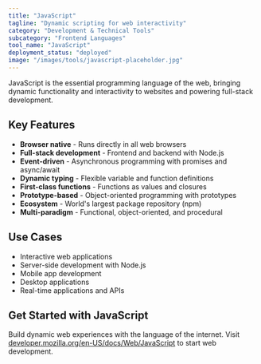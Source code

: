 ```yaml
---
title: "JavaScript"
tagline: "Dynamic scripting for web interactivity"
category: "Development & Technical Tools"
subcategory: "Frontend Languages"
tool_name: "JavaScript"
deployment_status: "deployed"
image: "/images/tools/javascript-placeholder.jpg"
---
```

JavaScript is the essential programming language of the web, bringing dynamic functionality and interactivity to websites and powering full-stack development.

## Key Features

- **Browser native** - Runs directly in all web browsers
- **Full-stack development** - Frontend and backend with Node.js
- **Event-driven** - Asynchronous programming with promises and async/await
- **Dynamic typing** - Flexible variable and function definitions
- **First-class functions** - Functions as values and closures
- **Prototype-based** - Object-oriented programming with prototypes
- **Ecosystem** - World's largest package repository (npm)
- **Multi-paradigm** - Functional, object-oriented, and procedural

## Use Cases

- Interactive web applications
- Server-side development with Node.js
- Mobile app development
- Desktop applications
- Real-time applications and APIs

## Get Started with JavaScript

Build dynamic web experiences with the language of the internet. Visit [developer.mozilla.org/en-US/docs/Web/JavaScript](https://developer.mozilla.org/en-US/docs/Web/JavaScript) to start web development.